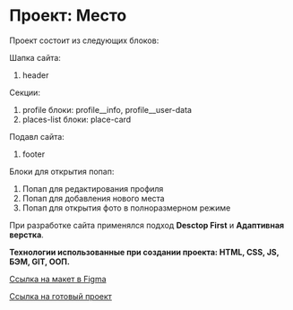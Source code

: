 # Проект: Место

Проект состоит из следующих блоков:

Шапка сайта:

1. header

Секции:

1. profile      блоки: profile__info, profile__user-data
2. places-list  блоки: place-card


Подавл сайта:

1. footer

Блоки для открытия попап:
1. Попап для редактирования профиля
2. Попап для добавления нового места
3. Попап для открытия фото в полноразмерном режиме

При разработке сайта применялся подход **Desctop First** и **Адаптивная верстка**.

**Технологии использованные при создании проекта: HTML, CSS, JS, БЭМ, GIT, ООП.**


[Ссылка на макет в Figma](https://www.figma.com/file/2cn9N9jSkmxD84oJik7xL7/JavaScript.-Sprint-4?node-id=0%3A1)

[Ссылка на готовый проект](https://sorokalex.github.io/mesto/)
